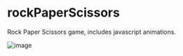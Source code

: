 # rockPaperScissors

Rock Paper Scissors game, includes javascript animations. 

![image](https://user-images.githubusercontent.com/58488737/110836513-c4344600-8265-11eb-8723-739a6b488355.png)
